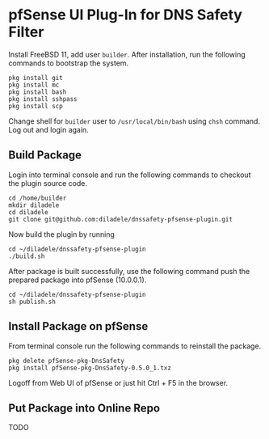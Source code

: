 # pfSense UI Plug-In for DNS Safety Filter

Install FreeBSD 11, add user `builder`. After installation, run the following commands to bootstrap the system.

	pkg install git
	pkg install mc
	pkg install bash
	pkg install sshpass
	pkg install scp

Change shell for `builder` user to `/usr/local/bin/bash` using `chsh` command. Log out and login again.

## Build Package

Login into terminal console and run the following commands to checkout the plugin source code.

	cd /home/builder
	mkdir diladele
	cd diladele
	git clone git@github.com:diladele/dnssafety-pfsense-plugin.git

Now build the plugin by running
	
	cd ~/diladele/dnssafety-pfsense-plugin
	./build.sh

After package is built successfully, use the following command push the prepared package into pfSense (10.0.0.1).

	cd ~/diladele/dnssafety-pfsense-plugin
	sh publish.sh

## Install Package on pfSense

From terminal console run the following commands to reinstall the package.

	pkg delete pfSense-pkg-DnsSafety
	pkg install pfSense-pkg-DnsSafety-0.5.0_1.txz

Logoff from Web UI of pfSense or just hit Ctrl + F5 in the browser.

## Put Package into Online Repo

TODO